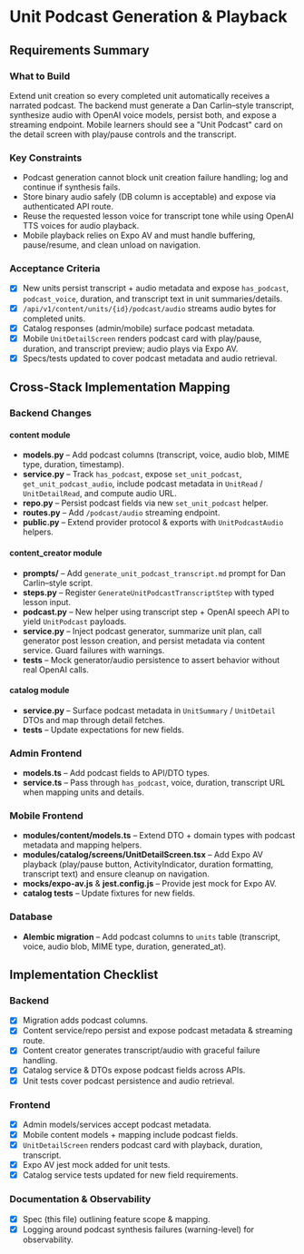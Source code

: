# Unit Podcast Generation & Playback

## Requirements Summary

### What to Build
Extend unit creation so every completed unit automatically receives a narrated podcast. The backend must generate a Dan Carlin–style transcript, synthesize audio with OpenAI voice models, persist both, and expose a streaming endpoint. Mobile learners should see a "Unit Podcast" card on the detail screen with play/pause controls and the transcript.

### Key Constraints
- Podcast generation cannot block unit creation failure handling; log and continue if synthesis fails.
- Store binary audio safely (DB column is acceptable) and expose via authenticated API route.
- Reuse the requested lesson voice for transcript tone while using OpenAI TTS voices for audio playback.
- Mobile playback relies on Expo AV and must handle buffering, pause/resume, and clean unload on navigation.

### Acceptance Criteria
- [x] New units persist transcript + audio metadata and expose `has_podcast`, `podcast_voice`, duration, and transcript text in unit summaries/details.
- [x] `/api/v1/content/units/{id}/podcast/audio` streams audio bytes for completed units.
- [x] Catalog responses (admin/mobile) surface podcast metadata.
- [x] Mobile `UnitDetailScreen` renders podcast card with play/pause, duration, and transcript preview; audio plays via Expo AV.
- [x] Specs/tests updated to cover podcast metadata and audio retrieval.

## Cross-Stack Implementation Mapping

### Backend Changes

#### content module
- **models.py** – Add podcast columns (transcript, voice, audio blob, MIME type, duration, timestamp).
- **service.py** – Track `has_podcast`, expose `set_unit_podcast`, `get_unit_podcast_audio`, include podcast metadata in `UnitRead` / `UnitDetailRead`, and compute audio URL.
- **repo.py** – Persist podcast fields via new `set_unit_podcast` helper.
- **routes.py** – Add `/podcast/audio` streaming endpoint.
- **public.py** – Extend provider protocol & exports with `UnitPodcastAudio` helpers.

#### content_creator module
- **prompts/** – Add `generate_unit_podcast_transcript.md` prompt for Dan Carlin–style script.
- **steps.py** – Register `GenerateUnitPodcastTranscriptStep` with typed lesson input.
- **podcast.py** – New helper using transcript step + OpenAI speech API to yield `UnitPodcast` payloads.
- **service.py** – Inject podcast generator, summarize unit plan, call generator post lesson creation, and persist metadata via content service. Guard failures with warnings.
- **tests** – Mock generator/audio persistence to assert behavior without real OpenAI calls.

#### catalog module
- **service.py** – Surface podcast metadata in `UnitSummary` / `UnitDetail` DTOs and map through detail fetches.
- **tests** – Update expectations for new fields.

### Admin Frontend
- **models.ts** – Add podcast fields to API/DTO types.
- **service.ts** – Pass through `has_podcast`, voice, duration, transcript URL when mapping units and details.

### Mobile Frontend
- **modules/content/models.ts** – Extend DTO + domain types with podcast metadata and mapping helpers.
- **modules/catalog/screens/UnitDetailScreen.tsx** – Add Expo AV playback (play/pause button, ActivityIndicator, duration formatting, transcript text) and ensure cleanup on navigation.
- **__mocks__/expo-av.js** & **jest.config.js** – Provide jest mock for Expo AV.
- **catalog tests** – Update fixtures for new fields.

### Database
- **Alembic migration** – Add podcast columns to `units` table (transcript, voice, audio blob, MIME type, duration, generated_at).

## Implementation Checklist

### Backend
- [x] Migration adds podcast columns.
- [x] Content service/repo persist and expose podcast metadata & streaming route.
- [x] Content creator generates transcript/audio with graceful failure handling.
- [x] Catalog service & DTOs expose podcast fields across APIs.
- [x] Unit tests cover podcast persistence and audio retrieval.

### Frontend
- [x] Admin models/services accept podcast metadata.
- [x] Mobile content models + mapping include podcast fields.
- [x] `UnitDetailScreen` renders podcast card with playback, duration, transcript.
- [x] Expo AV jest mock added for unit tests.
- [x] Catalog service tests updated for new field requirements.

### Documentation & Observability
- [x] Spec (this file) outlining feature scope & mapping.
- [x] Logging around podcast synthesis failures (warning-level) for observability.
